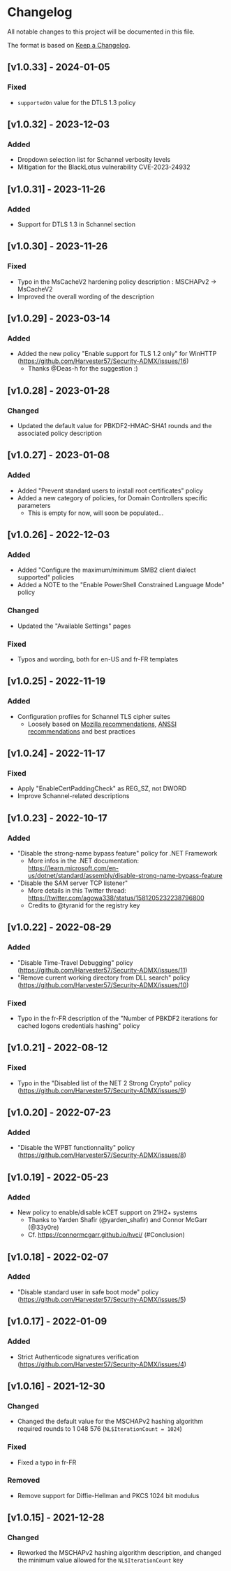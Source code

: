 # Changelog
All notable changes to this project will be documented in this file.

The format is based on [Keep a Changelog](https://keepachangelog.com/en/1.0.0/).

## [v1.0.33] - 2024-01-05
### Fixed
- `supportedOn` value for the DTLS 1.3 policy

## [v1.0.32] - 2023-12-03
### Added
- Dropdown selection list for Schannel verbosity levels
- Mitigation for the BlackLotus vulnerability CVE-2023-24932

## [v1.0.31] - 2023-11-26
### Added
- Support for DTLS 1.3 in Schannel section

## [v1.0.30] - 2023-11-26
### Fixed
- Typo in the MsCacheV2 hardening policy description : MSCHAPv2 -> MsCacheV2
- Improved the overall wording of the description

## [v1.0.29] - 2023-03-14
### Added
- Added the new policy "Enable support for TLS 1.2 only" for WinHTTP (https://github.com/Harvester57/Security-ADMX/issues/16)
  - Thanks @Deas-h for the suggestion :)

## [v1.0.28] - 2023-01-28
### Changed
- Updated the default value for PBKDF2-HMAC-SHA1 rounds and the associated policy description

## [v1.0.27] - 2023-01-08
### Added
- Added "Prevent standard users to install root certificates" policy
- Added a new category of policies, for Domain Controllers specific parameters
  - This is empty for now, will soon be populated...

## [v1.0.26] - 2022-12-03
### Added
- Added "Configure the maximum/minimum SMB2 client dialect supported" policies
- Added a NOTE to the "Enable PowerShell Constrained Language Mode" policy

### Changed
- Updated the "Available Settings" pages

### Fixed
- Typos and wording, both for en-US and fr-FR templates

## [v1.0.25] - 2022-11-19
### Added
- Configuration profiles for Schannel TLS cipher suites
  - Loosely based on [Mozilla recommendations](https://wiki.mozilla.org/Security/Server_Side_TLS), [ANSSI recommendations](https://www.ssi.gouv.fr/guide/recommandations-de-securite-relatives-a-tls/) and best practices

## [v1.0.24] - 2022-11-17
### Fixed
- Apply "EnableCertPaddingCheck" as REG_SZ, not DWORD
- Improve Schannel-related descriptions

## [v1.0.23] - 2022-10-17
### Added
- "Disable the strong-name bypass feature" policy for .NET Framework
  - More infos in the .NET documentation: https://learn.microsoft.com/en-us/dotnet/standard/assembly/disable-strong-name-bypass-feature
- "Disable the SAM server TCP listener"
  - More details in this Twitter thread: https://twitter.com/agowa338/status/1581205232238796800
  - Credits to @tyranid for the registry key

## [v1.0.22] - 2022-08-29
### Added
- "Disable Time-Travel Debugging" policy (https://github.com/Harvester57/Security-ADMX/issues/11)
- "Remove current working directory from DLL search" policy (https://github.com/Harvester57/Security-ADMX/issues/10)

### Fixed
- Typo in the fr-FR description of the "Number of PBKDF2 iterations for cached logons credentials hashing" policy

## [v1.0.21] - 2022-08-12
### Fixed
- Typo in the "Disabled list of the NET 2 Strong Crypto" policy (https://github.com/Harvester57/Security-ADMX/issues/9)

## [v1.0.20] - 2022-07-23
### Added
- "Disable the WPBT functionnality" policy (https://github.com/Harvester57/Security-ADMX/issues/8)

## [v1.0.19] - 2022-05-23
### Added
- New policy to enable/disable kCET support on 21H2+ systems
  - Thanks to Yarden Shafir (@yarden_shafir) and Connor McGarr (@33y0re)
  - Cf. https://connormcgarr.github.io/hvci/ (#Conclusion)

## [v1.0.18] - 2022-02-07
### Added
- "Disable standard user in safe boot mode" policy (https://github.com/Harvester57/Security-ADMX/issues/5)

## [v1.0.17] - 2022-01-09
### Added
- Strict Authenticode signatures verification (https://github.com/Harvester57/Security-ADMX/issues/4)

## [v1.0.16] - 2021-12-30
### Changed
- Changed the default value for the MSCHAPv2 hashing algorithm required rounds to 1 048 576 (`NL$IterationCount = 1024`)

### Fixed
- Fixed a typo in fr-FR

### Removed
-  Remove support for Diffie-Hellman and PKCS 1024 bit modulus

## [v1.0.15] - 2021-12-28
### Changed
- Reworked the MSCHAPv2 hashing algorithm description, and changed the minimum value allowed for the `NL$IterationCount` key
